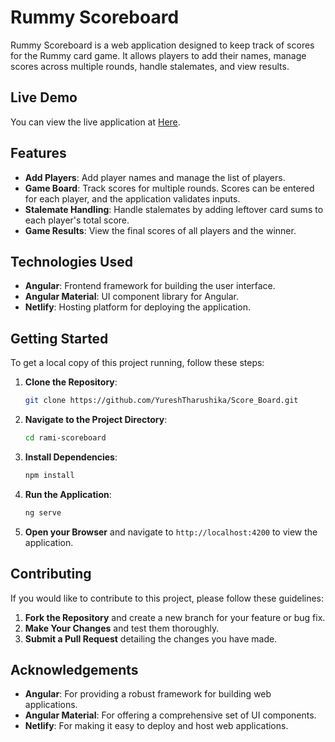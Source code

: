 # Rummy Scoreboard

Rummy Scoreboard is a web application designed to keep track of scores for the Rummy card game. It allows players to add their names, manage scores across multiple rounds, handle stalemates, and view results.

## Live Demo

You can view the live application at [Here](https://rummyscoreboard.netlify.app/).

## Features

- **Add Players**: Add player names and manage the list of players.
- **Game Board**: Track scores for multiple rounds. Scores can be entered for each player, and the application validates inputs.
- **Stalemate Handling**: Handle stalemates by adding leftover card sums to each player's total score.
- **Game Results**: View the final scores of all players and the winner.

## Technologies Used

- **Angular**: Frontend framework for building the user interface.
- **Angular Material**: UI component library for Angular.
- **Netlify**: Hosting platform for deploying the application.

## Getting Started

To get a local copy of this project running, follow these steps:

1. **Clone the Repository**:

   ```bash
   git clone https://github.com/YureshTharushika/Score_Board.git
   ```

2. **Navigate to the Project Directory**:

   ```bash
   cd rami-scoreboard
   ```

3. **Install Dependencies**:

   ```bash
   npm install
   ```

4. **Run the Application**:

   ```bash
   ng serve
   ```

5. **Open your Browser** and navigate to `http://localhost:4200` to view the application.

## Contributing

If you would like to contribute to this project, please follow these guidelines:

1. **Fork the Repository** and create a new branch for your feature or bug fix.
2. **Make Your Changes** and test them thoroughly.
3. **Submit a Pull Request** detailing the changes you have made.

## Acknowledgements

- **Angular**: For providing a robust framework for building web applications.
- **Angular Material**: For offering a comprehensive set of UI components.
- **Netlify**: For making it easy to deploy and host web applications.

